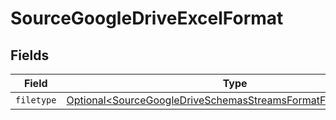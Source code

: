 # SourceGoogleDriveExcelFormat


## Fields

| Field                                                                                                                                          | Type                                                                                                                                           | Required                                                                                                                                       | Description                                                                                                                                    |
| ---------------------------------------------------------------------------------------------------------------------------------------------- | ---------------------------------------------------------------------------------------------------------------------------------------------- | ---------------------------------------------------------------------------------------------------------------------------------------------- | ---------------------------------------------------------------------------------------------------------------------------------------------- |
| `filetype`                                                                                                                                     | [Optional\<SourceGoogleDriveSchemasStreamsFormatFormat6Filetype>](../../models/shared/SourceGoogleDriveSchemasStreamsFormatFormat6Filetype.md) | :heavy_minus_sign:                                                                                                                             | N/A                                                                                                                                            |